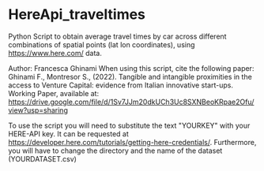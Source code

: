 # HereApi_traveltimes
Python Script to obtain average travel times by car across different combinations of spatial points (lat lon coordinates), using https://www.here.com/ data.

Author: Francesca Ghinami
When using this script, cite the following paper: Ghinami F., Montresor S., (2022). Tangible and intangible proximities in the access to Venture Capital: evidence from Italian innovative start-ups. Working Paper, available at: https://drive.google.com/file/d/1Sv7JJm20dkUCh3Uc8SXNBeoKRpae2Ofu/view?usp=sharing

To use the script you will need to substitute the text "YOURKEY" with your HERE-API key. It can be requested at https://developer.here.com/tutorials/getting-here-credentials/.
Furthermore, you will have to change the directory and the name of the dataset (YOURDATASET.csv)
